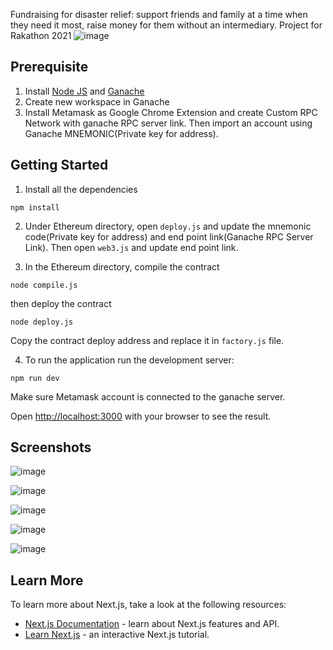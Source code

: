 Fundraising for disaster relief: support friends and family at a time when they need it most, raise money for them without an intermediary.
Project for Rakathon 2021
![image](https://i.imgur.com/3QUjwMG.png)
## Prerequisite
1. Install [Node JS](https://nodejs.org/en/) and [Ganache](https://www.trufflesuite.com/ganache)
2. Create new workspace in Ganache
3. Install Metamask as Google Chrome Extension and create Custom RPC Network with ganache RPC server link. Then import an account using Ganache MNEMONIC(Private key for address).

## Getting Started
1. Install all the dependencies
``` 
npm install 
```
2. Under Ethereum directory, open `deploy.js` and update the mnemonic code(Private key for address) and end point link(Ganache RPC Server Link). Then open `web3.js` and update end point link.

3. In the Ethereum directory, compile the contract
```
node compile.js
```
then deploy the contract
```
node deploy.js
```
Copy the contract deploy address and replace it in `factory.js` file.

4. To run the application
run the development server:
```
npm run dev
```
Make sure Metamask account is connected to the ganache server.

Open [http://localhost:3000](http://localhost:3000) with your browser to see the result.

## Screenshots
![image](https://user-images.githubusercontent.com/58942299/114221174-96d4d800-998a-11eb-91b8-9a1b9b328f0f.png)

![image](https://user-images.githubusercontent.com/58942299/114227502-b53ed180-9992-11eb-914d-526c4cdf460a.png)

![image](https://user-images.githubusercontent.com/58942299/114227572-cd165580-9992-11eb-8196-d921f737b240.png)

![image](https://user-images.githubusercontent.com/58942299/114227700-f0d99b80-9992-11eb-8069-eafe46e65b0a.png)

![image](https://user-images.githubusercontent.com/58942299/114227874-3c8c4500-9993-11eb-9f50-1eaa0a3ce185.png)

## Learn More

To learn more about Next.js, take a look at the following resources:

- [Next.js Documentation](https://nextjs.org/docs) - learn about Next.js features and API.
- [Learn Next.js](https://nextjs.org/learn) - an interactive Next.js tutorial.


